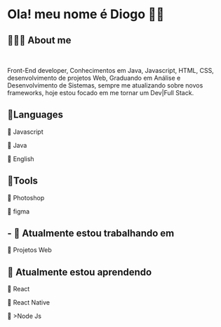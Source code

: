 <h1> Ola! meu nome é Diogo 👨‍💻 </h1>

<h2> 🧑🏻‍🚀  About me</h2>
<br>
<p>Front-End developer, Conhecimentos em Java, Javascript, HTML, CSS, desenvolvimento de projetos Web,
   Graduando em Análise e Desenvolvimento de Sistemas, sempre me atualizando sobre novos frameworks, hoje
   estou focado em me tornar um Dev|Full Stack. </p>
   
  <h2>📌Languages</h2>
  <p>🔹 Javascript</p>
  <p>🔹 Java</p>
  <p>🔴 English</p>
  
  <h2>📌Tools</h2>
  <p>🔹 Photoshop</p>
  <p>🔹 figma</p>
  
  <h2>- 🔭 Atualmente estou trabalhando em</h2>
  <p>🔹 Projetos Web</p>
  
  <h2>🌱 Atualmente estou aprendendo </h2>
  <p>🔹 React</p>
  <p>🔹 React Native</p>
  <p>🔹 >Node Js</p>
  
